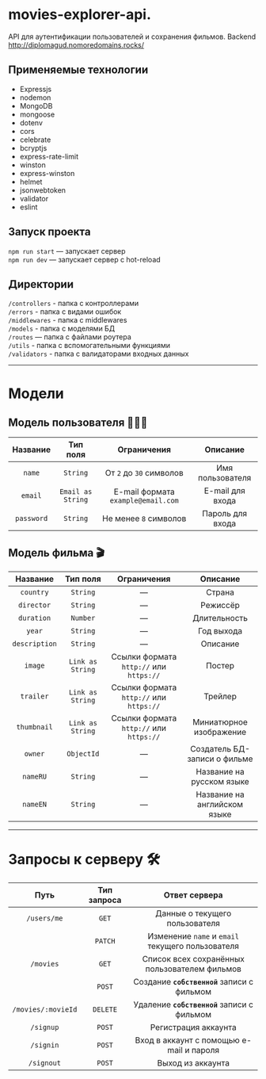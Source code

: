 # movies-explorer-api.
API для аутентификации пользователей и сохранения фильмов.
Backend  http://diplomagud.nomoredomains.rocks/

## Применяемые технологии 

* Expressjs
* nodemon
* MongoDB
* mongoose
* dotenv
* cors
* celebrate
* bcryptjs
* express-rate-limit
* winston
* express-winston
* helmet
* jsonwebtoken
* validator
* eslint

## Запуск проекта

`npm run start` — запускает сервер   
`npm run dev` — запускает сервер с hot-reload

## Директории

`/controllers` - папка с контроллерами  
`/errors` - папка с видами ошибок  
`/middlewares` - папка с middlewares  
`/models` - папка с моделями БД  
`/routes` — папка с файлами роутера  
`/utils` - папка с вспомогательными функциями  
`/validators` - папка с валидаторами входных данных  

---

# Модели
## Модель пользователя 🙋🏻‍♂️

|  Название  |     Тип поля      |            Ограничения             |     Описание     |
| :--------: | :---------------: | :--------------------------------: | :--------------: |
|   `name`   |     `String`      |      От `2` до `30` символов       | Имя пользователя |
|  `email`   | `Email as String` | E-mail формата `example@email.com` | E-mail для входа |
| `password` |     `String`      |       Не менее `8` символов        | Пароль для входа |


## Модель фильма 🎬
|   Название    |     Тип поля     |               Ограничения               |           Описание            |
| :-----------: | :--------------: | :-------------------------------------: | :---------------------------: |
|   `country`   |     `String`     |                    —                    |            Страна             |
|  `director`   |     `String`     |                    —                    |           Режиссёр            |
|  `duration`   |     `Number`     |                    —                    |         Длительность          |
|    `year`     |     `String`     |                    —                    |          Год выхода           |
| `description` |     `String`     |                    —                    |           Описание            |
|    `image`    | `Link as String` | Ссылки формата `http://` или `https://` |            Постер             |
|   `trailer`   | `Link as String` | Ссылки формата `http://` или `https://` |            Трейлер            |
|  `thumbnail`  | `Link as String` | Ссылки формата `http://` или `https://` |    Миниатюрное изображение    |
|    `owner`    |    `ObjectId`    |                    —                    | Создатель БД-записи о фильме  |
|   `nameRU`    |     `String`     |                    —                    |  Название  на русском языке   |
|   `nameEN`    |     `String`     |                    —                    | Название  на английском языке |

---

# Запросы к серверу 🛠
|        Путь        | Тип запроса |                  Ответ сервера                   |
| :----------------: | :---------: | :----------------------------------------------: |
|    `/users/me`     |    `GET`    |          Данные о текущего пользователя          |
|                    |   `PATCH`   | Изменение `name` и `email` текущего пользователя |
|     `/movies`      |    `GET`    |  Список всех сохранённых пользователем фильмов   |
|                    |   `POST`    |   Создание **`собственной`** записи с фильмом    |
| `/movies/:movieId` |  `DELETE`   |   Удаление **`собственной`** записи с фильмом    |
|     `/signup`      |   `POST`    |               Регистрация аккаунта               |
|     `/signin`      |   `POST`    |     Вход в аккаунт с помощью e-mail и пароля     |
|     `/signout`     |   `POST`    |                Выход из аккаунта                 |
  
